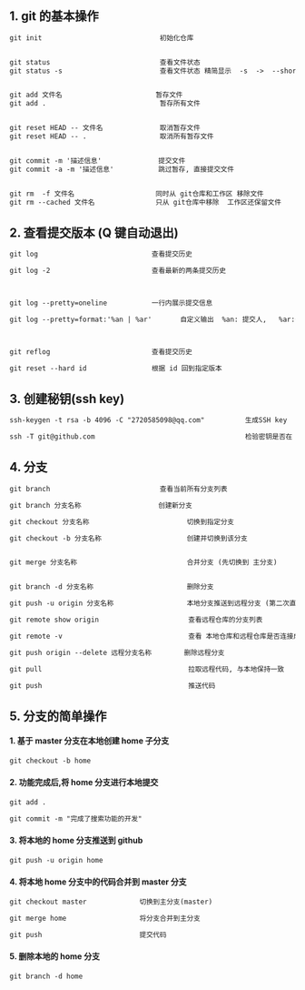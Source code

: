## 1. git 的基本操作

```txt
git init                             初始化仓库


git status                           查看文件状态
git status -s                        查看文件状态 精简显示  -s  ->  --short


git add 文件名                       暂存文件
git add .                            暂存所有文件


git reset HEAD -- 文件名              取消暂存文件
git reset HEAD -- .                  取消所有暂存文件


git commit -m '描述信息'              提交文件
git commit -a -m '描述信息'           跳过暂存, 直接提交文件


git rm  -f 文件名                    同时从 git仓库和工作区 移除文件
git rm --cached 文件名               只从 git仓库中移除  工作区还保留文件
```

## 2. 查看提交版本 (Q 键自动退出)

```txt
git log                            查看提交历史

git log -2                         查看最新的两条提交历史



git log --pretty=oneline           一行内展示提交信息

git log --pretty=format:'%an | %ar'       自定义输出  %an: 提交人,   %ar:作者修改日期



git reflog                         查看提交历史

git reset --hard id                根据 id 回到指定版本
```

## 3. 创建秘钥(ssh key)

```txt
ssh-keygen -t rsa -b 4096 -C "2720585098@qq.com"          生成SSH key

ssh -T git@github.com                                     检验密钥是否在 github 中存在
```

## 4. 分支

```txt
git branch                           查看当前所有分支列表

git branch 分支名称                   创建新分支

git checkout 分支名称                        切换到指定分支

git checkout -b 分支名称                     创建并切换到该分支


git merge 分支名称                           合并分支 (先切换到 主分支)


git branch -d 分支名称                       删除分支
```

```txt
git push -u origin 分支名称                  本地分支推送到远程分支 (第二次直接  git push)

git remote show origin                      查看远程仓库的分支列表

git remote -v                               查看 本地仓库和远程仓库是否连接成功

git push origin --delete 远程分支名称        删除远程分支
```

```txt
git pull                                    拉取远程代码, 与本地保持一致

git push                                    推送代码
```

## 5. 分支的简单操作

#### 1. 基于 master 分支在本地创建 home 子分支

```txt
git checkout -b home
```

#### 2. 功能完成后,将 home 分支进行本地提交

```txt
git add .

git commit -m "完成了搜索功能的开发"
```

#### 3. 将本地的 home 分支推送到 github

```txt
git push -u origin home
```

#### 4. 将本地 home 分支中的代码合并到 master 分支

```txt
git checkout master             切换到主分支(master)

git merge home                  将分支合并到主分支

git push                        提交代码
```

#### 5. 删除本地的 home 分支

```txt
git branch -d home
```
